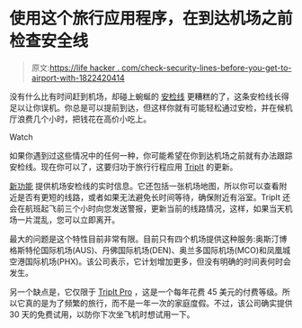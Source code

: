 # 使用这个旅行应用程序，在到达机场之前检查安全线

> 原文:[https://life hacker . com/check-security-lines-before-you-get-to-airport-with-1822420414](https://lifehacker.com/check-security-lines-before-you-get-to-the-airport-with-1822420414)

没有什么比有时间赶到机场，却碰上蜿蜒的 [安检线](https://lifehacker.com/the-start-to-finish-guide-to-getting-through-airport-se-1777166539) 更糟糕的了，这条安检线长得足以让你误机。你总是可以提前到达，但这样你就有可能轻松通过安检，并在候机厅浪费几个小时，把钱花在高价小吃上。

Watch

如果你遇到过这些情况中的任何一种，你可能希望在你到达机场之前就有办法跟踪安检线。现在你可以了，这要归功于旅行行程应用 [TripIt](https://www.tripit.com/) 的更新。

[新功能](https://www.tripit.com/blog/2018/01/security-wait-times.html?platform=hootsuite) 提供机场安检线的实时信息。它还包括一张机场地图，所以你可以查看附近是否有更短的线路，或者如果无法避免长时间等待，确保附近有浴室。TripIt 还会在航班起飞前三个小时向您发送警报，更新当前的线路情况，这样，如果当天机场一片混乱，您可以立即离开。

最大的问题是这个特性目前非常有限。目前只有四个机场提供这种服务:奥斯汀博格斯特伦国际机场(AUS)、丹佛国际机场(DEN)、奥兰多国际机场(MCO)和凤凰城空港国际机场(PHX)。该公司表示，它计划增加更多，但没有明确的时间表何时会发生。

另一个缺点是，它仅限于 [TripIt Pro](https://www.tripit.com/pro/comparison#sm.0001azchi3nnbfjlsu21b5vuzezto) ，这是一个每年花费 45 美元的付费等级。所以它真的是为了频繁的旅行，而不是一年一次的家庭度假。不过，该公司确实提供 30 天的免费试用，以防你下次坐飞机时想试用一下。
